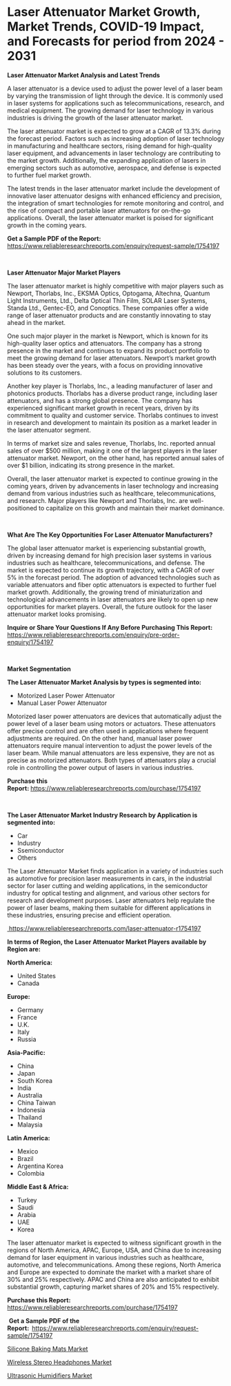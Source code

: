 <p><h1>Laser Attenuator Market Growth, Market Trends, COVID-19 Impact, and Forecasts for period from 2024 - 2031</h1></p><p><strong>Laser Attenuator Market Analysis and Latest Trends</strong></p>
<p><p>A laser attenuator is a device used to adjust the power level of a laser beam by varying the transmission of light through the device. It is commonly used in laser systems for applications such as telecommunications, research, and medical equipment. The growing demand for laser technology in various industries is driving the growth of the laser attenuator market.</p><p>The laser attenuator market is expected to grow at a CAGR of 13.3% during the forecast period. Factors such as increasing adoption of laser technology in manufacturing and healthcare sectors, rising demand for high-quality laser equipment, and advancements in laser technology are contributing to the market growth. Additionally, the expanding application of lasers in emerging sectors such as automotive, aerospace, and defense is expected to further fuel market growth.</p><p>The latest trends in the laser attenuator market include the development of innovative laser attenuator designs with enhanced efficiency and precision, the integration of smart technologies for remote monitoring and control, and the rise of compact and portable laser attenuators for on-the-go applications. Overall, the laser attenuator market is poised for significant growth in the coming years.</p></p>
<p><strong>Get a Sample PDF of the Report:&nbsp;</strong> <a href="https://www.reliableresearchreports.com/enquiry/request-sample/1754197">https://www.reliableresearchreports.com/enquiry/request-sample/1754197</a></p>
<p>&nbsp;</p>
<p><strong>Laser Attenuator Major Market Players</strong></p>
<p><p>The laser attenuator market is highly competitive with major players such as Newport, Thorlabs, Inc., EKSMA Optics, Optogama, Altechna, Quantum Light Instruments, Ltd., Delta Optical Thin Film, SOLAR Laser Systems, Standa Ltd., Gentec-EO, and Conoptics. These companies offer a wide range of laser attenuator products and are constantly innovating to stay ahead in the market.</p><p>One such major player in the market is Newport, which is known for its high-quality laser optics and attenuators. The company has a strong presence in the market and continues to expand its product portfolio to meet the growing demand for laser attenuators. Newport’s market growth has been steady over the years, with a focus on providing innovative solutions to its customers.</p><p>Another key player is Thorlabs, Inc., a leading manufacturer of laser and photonics products. Thorlabs has a diverse product range, including laser attenuators, and has a strong global presence. The company has experienced significant market growth in recent years, driven by its commitment to quality and customer service. Thorlabs continues to invest in research and development to maintain its position as a market leader in the laser attenuator segment.</p><p>In terms of market size and sales revenue, Thorlabs, Inc. reported annual sales of over $500 million, making it one of the largest players in the laser attenuator market. Newport, on the other hand, has reported annual sales of over $1 billion, indicating its strong presence in the market.</p><p>Overall, the laser attenuator market is expected to continue growing in the coming years, driven by advancements in laser technology and increasing demand from various industries such as healthcare, telecommunications, and research. Major players like Newport and Thorlabs, Inc. are well-positioned to capitalize on this growth and maintain their market dominance.</p></p>
<p>&nbsp;</p>
<p><strong>What Are The Key Opportunities For Laser Attenuator Manufacturers?</strong></p>
<p><p>The global laser attenuator market is experiencing substantial growth, driven by increasing demand for high precision laser systems in various industries such as healthcare, telecommunications, and defense. The market is expected to continue its growth trajectory, with a CAGR of over 5% in the forecast period. The adoption of advanced technologies such as variable attenuators and fiber optic attenuators is expected to further fuel market growth. Additionally, the growing trend of miniaturization and technological advancements in laser attenuators are likely to open up new opportunities for market players. Overall, the future outlook for the laser attenuator market looks promising.</p></p>
<p><strong>Inquire or Share Your Questions If Any Before Purchasing This Report:</strong> <a href="https://www.reliableresearchreports.com/enquiry/pre-order-enquiry/1754197">https://www.reliableresearchreports.com/enquiry/pre-order-enquiry/1754197</a></p>
<p>&nbsp;</p>
<p><strong>Market Segmentation</strong></p>
<p><strong>The Laser Attenuator Market Analysis by types is segmented into:</strong></p>
<p><ul><li>Motorized Laser Power Attenuator</li><li>Manual Laser Power Attenuator</li></ul></p>
<p><p>Motorized laser power attenuators are devices that automatically adjust the power level of a laser beam using motors or actuators. These attenuators offer precise control and are often used in applications where frequent adjustments are required. On the other hand, manual laser power attenuators require manual intervention to adjust the power levels of the laser beam. While manual attenuators are less expensive, they are not as precise as motorized attenuators. Both types of attenuators play a crucial role in controlling the power output of lasers in various industries.</p></p>
<p><strong>Purchase this Report:&nbsp;</strong><a href="https://www.reliableresearchreports.com/purchase/1754197">https://www.reliableresearchreports.com/purchase/1754197</a></p>
<p>&nbsp;</p>
<p><strong>The Laser Attenuator Market Industry Research by Application is segmented into:</strong></p>
<p><ul><li>Car</li><li>Industry</li><li>Ssemiconductor</li><li>Others</li></ul></p>
<p><p>The Laser Attenuator Market finds application in a variety of industries such as automotive for precision laser measurements in cars, in the industrial sector for laser cutting and welding applications, in the semiconductor industry for optical testing and alignment, and various other sectors for research and development purposes. Laser attenuators help regulate the power of laser beams, making them suitable for different applications in these industries, ensuring precise and efficient operation.</p></p>
<p><a href="https://www.reliableresearchreports.com/laser-attenuator-r1754197">&nbsp;https://www.reliableresearchreports.com/laser-attenuator-r1754197</a></p>
<p><strong>In terms of Region, the Laser Attenuator Market Players available by Region are:</strong></p>
<p>
    <p> <strong> North America: </strong>
        <ul>
            <li>United States</li>
            <li>Canada</li>
        </ul>
        </p> 
    <p> <strong> Europe: </strong>
        <ul>
            <li>Germany</li>
            <li>France</li>
            <li>U.K.</li>
            <li>Italy</li>
            <li>Russia</li>
        </ul>
        </p> 
    <p> <strong> Asia-Pacific: </strong>
        <ul>
            <li>China</li>
            <li>Japan</li>
            <li>South Korea</li>
            <li>India</li>
            <li>Australia</li>
            <li>China Taiwan</li>
            <li>Indonesia</li>
            <li>Thailand</li>
            <li>Malaysia</li>
        </ul>
        </p> 
    <p> <strong> Latin America: </strong>
        <ul>
            <li>Mexico</li>
            <li>Brazil</li>
            <li>Argentina Korea</li>
            <li>Colombia</li>
        </ul>
        </p> 
    <p> <strong> Middle East & Africa: </strong>
        <ul>
            <li>Turkey</li>
            <li>Saudi</li>
            <li>Arabia</li>
            <li>UAE</li>
            <li>Korea</li>
        </ul>
    </p>
    </p>
<p><p>The laser attenuator market is expected to witness significant growth in the regions of North America, APAC, Europe, USA, and China due to increasing demand for laser equipment in various industries such as healthcare, automotive, and telecommunications. Among these regions, North America and Europe are expected to dominate the market with a market share of 30% and 25% respectively. APAC and China are also anticipated to exhibit substantial growth, capturing market shares of 20% and 15% respectively.</p></p>
<p><strong>Purchase this Report: </strong><a href="https://www.reliableresearchreports.com/purchase/1754197">https://www.reliableresearchreports.com/purchase/1754197</a></p>
<p>&nbsp;<strong>Get a Sample PDF of the Report:&nbsp;&nbsp;</strong><a href="https://www.reliableresearchreports.com/enquiry/request-sample/1754197">https://www.reliableresearchreports.com/enquiry/request-sample/1754197</a></p>
<p><strong></strong></p>
<p><p><a href="https://www.linkedin.com/pulse/silicone-baking-mats-market-key-successful-business-strategy-forecast-ps2ve?trackingId=HdJXFl9SJyRa%2BuzS2SH7gw%3D%3D">Silicone Baking Mats Market</a></p><p><a href="https://www.linkedin.com/pulse/wireless-stereo-headphones-market-outlook-industry-overview-pu9ve?trackingId=%2BV9A6GcRdtqZZjEQZNP8Og%3D%3D">Wireless Stereo Headphones Market</a></p><p><a href="https://www.linkedin.com/pulse/ultrasonic-humidifiers-market-size-reveals-best-marketing-channels-yvzuf?trackingId=FAcOgYQnrcZBoEI%2B4CdZ0A%3D%3D">Ultrasonic Humidifiers Market</a></p></p>
